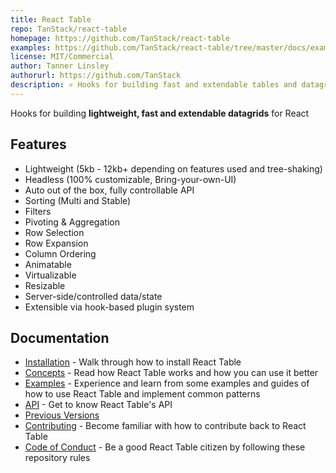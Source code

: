 ```yaml
---
title: React Table
repo: TanStack/react-table
homepage: https://github.com/TanStack/react-table
examples: https://github.com/TanStack/react-table/tree/master/docs/examples.md
license: MIT/Commercial
author: Tanner Linsley
authorurl: https://github.com/TanStack
description: ⚛️ Hooks for building fast and extendable tables and datagrids for React
---
```


Hooks for building **lightweight, fast and extendable datagrids** for React

## Features

- Lightweight (5kb - 12kb+ depending on features used and tree-shaking)
- Headless (100% customizable, Bring-your-own-UI)
- Auto out of the box, fully controllable API
- Sorting (Multi and Stable)
- Filters
- Pivoting & Aggregation
- Row Selection
- Row Expansion
- Column Ordering
- Animatable
- Virtualizable
- Resizable
- Server-side/controlled data/state
- Extensible via hook-based plugin system

## Documentation

- [Installation](https://github.com/TanStack/react-table/blob/master/docs/installation.md) - Walk through how to install React Table
- [Concepts](https://github.com/TanStack/react-table/blob/master/docs/concepts.md) - Read how React Table works and how you can use it better
- [Examples](https://github.com/TanStack/react-table/blob/master/docs/examples.md) - Experience and learn from some examples and guides of how to use React Table and implement common patterns
- [API](https://github.com/TanStack/react-table/blob/master/docs/api/README.md) - Get to know React Table's API
- [Previous Versions](https://github.com/TanStack/react-table#previous-versions)
- [Contributing](https://github.com/TanStack/react-table/blob/master/CONTRIBUTING.md) - Become familiar with how to contribute back to React Table
- [Code of Conduct](https://github.com/TanStack/react-table/blob/master/CODE_OF_CONDUCT.md) - Be a good React Table citizen by following these repository rules
